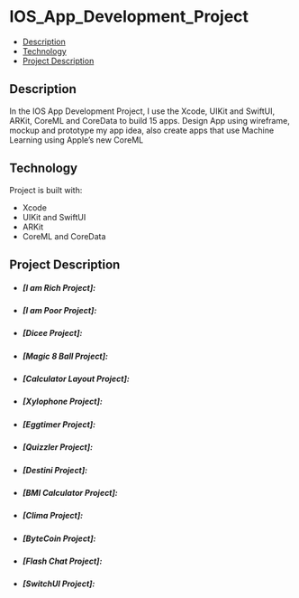 # IOS_App_Development_Project

- [Description](#Description)
- [Technology](#Technology)
- [Project Description](#Project_Description)

## Description

In the IOS App Development Project, I use the Xcode, UIKit and SwiftUI, ARKit, CoreML and CoreData to build 15 apps. Design App using wireframe, mockup and prototype my app idea, also create apps that use Machine Learning using Apple’s new CoreML

## Technology

Project is built with:

  * Xcode
  * UIKit and SwiftUI
  * ARKit
  * CoreML and CoreData

## Project Description

 * ##### [I am Rich Project]: 
 * ##### [I am Poor Project]: 
 * ##### [Dicee Project]: 
 * ##### [Magic 8 Ball Project]: 
 * ##### [Calculator Layout Project]: 
 * ##### [Xylophone Project]:
 * ##### [Eggtimer Project]:
 * ##### [Quizzler Project]:
 * ##### [Destini Project]:
 * ##### [BMI Calculator Project]:
 * ##### [Clima Project]:
 * ##### [ByteCoin Project]:
 * ##### [Flash Chat Project]:
 * ##### [SwitchUI Project]:
